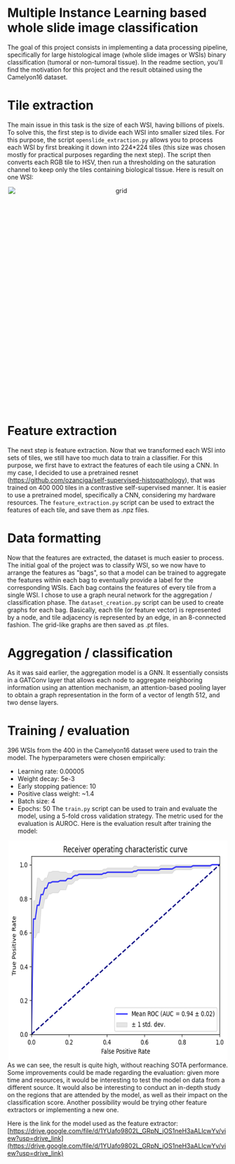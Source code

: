 # Multiple Instance Learning based whole slide image classification
The goal of this project consists in implementing a data processing pipeline, specifically for large histological image (whole slide images or WSIs) binary classification (tumoral or non-tumoral tissue). In the readme section, you'll find the motivation for this project and the result obtained using the Camelyon16 dataset.

# Tile extraction
The main issue in this task is the size of each WSI, having billions of pixels. To solve this, the first step is to divide each WSI into smaller sized tiles. For this purpose, the script ```openslide_extraction.py``` allows you to process each WSI by first breaking it down into 224*224 tiles (this size was chosen mostly for practical purposes regarding the next step). The script then converts each RGB tile to HSV, then run a thresholding on the saturation channel to keep only the tiles containing biological tissue. Here is result on one WSI:
<div style="text-align: center;">
  <img src="grid.png?raw=true" alt="grid" style="width: 500px; height: 500px; display: inline-block;">
</div>

# Feature extraction
The next step is feature extraction. Now that we transformed each WSI into sets of tiles, we still have too much data to train a classifier. For this purpose, we first have to extract the features of each tile using a CNN. In my case, I decided to use a pretrained resnet (https://github.com/ozanciga/self-supervised-histopathology), that was trained on 400 000 tiles in a contrastive self-supervised manner. It is easier to use a pretrained model, specifically a CNN, considering my hardware resources. The ```feature_extraction.py``` script can be used to extract the features of each tile, and save them as .npz files.

# Data formatting
Now that the features are extracted, the dataset is much easier to process. The initial goal of the project was to classify WSI, so we now have to arrange the features as "bags", so that a model can be trained to aggregate the features within each bag to eventually provide a label for the corresponding WSIs. Each bag contains the features of every tile from a single WSI. I chose to use a graph neural network for the aggregation / classification phase. The ```dataset_creation.py``` script can be used to create graphs for each bag. Basically, each tile (or feature vector) is represented by a node, and tile adjacency is represented by an edge, in an 8-connected fashion. The grid-like graphs are then saved as .pt files.

# Aggregation / classification
As it was said earlier, the aggregation model is a GNN. It essentially consists in a GATConv layer that allows each node to aggregate neighboring information using an attention mechanism, an attention-based pooling layer to obtain a graph representation in the form of a vector of length 512, and two dense layers.

# Training / evaluation
396 WSIs from the 400 in the Camelyon16 dataset were used to train the model. The hyperparameters were chosen empirically:
- Learning rate: 0.00005
- Weight decay: 5e-3
- Early stopping patience: 10
- Positive class weight: ~1.4
- Batch size: 4
- Epochs: 50
The ```train.py``` script can be used to train and evaluate the model, using a 5-fold cross validation strategy. The metric used for the evaluation is AUROC.
Here is the evaluation result after training the model:
<div style="text-align: center;">
  <img src="auroc.png?raw=true" alt="grid" style="width: 500px; height: 500px; display: inline-block;">
</div>
As we can see, the result is quite high, without reaching SOTA performance.
Some improvements could be made regarding the evaluation: given more time and resources, it would be interesting to test the model on data from a different source. It would also be interesting to conduct an in-depth study on the regions that are attended by the model, as well as their impact on the classification score. Another possibility would be trying other feature extractors or implementing a new one.

Here is the link for the model used as the feature extractor:
[https://drive.google.com/file/d/1YUafo9802L_GRpN_jOS1neH3aALlcwYv/view?usp=drive_link](https://drive.google.com/file/d/1YUafo9802L_GRpN_jOS1neH3aALlcwYv/view?usp=drive_link)
